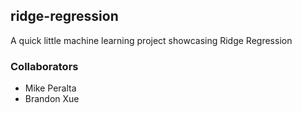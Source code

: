 ## ridge-regression

A quick little machine learning project showcasing Ridge Regression


### Collaborators

- Mike Peralta
- Brandon Xue
